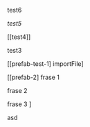 test6

*test5*
 
[[test4]]

test3

[[prefab-test-1] importFile]

[[prefab-2]
  frase 1

  frase 2

  frase 3
]

asd